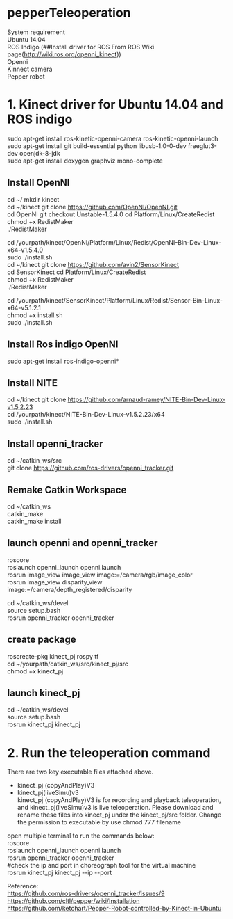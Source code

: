 # pepperTeleoperation

System requirement<br>
  Ubuntu 14.04<br>
  ROS Indigo (##Install driver for ROS From ROS Wiki page(http://wiki.ros.org/openni_kinect))<br>
  Openni<br>
  Kinnect camera<br>
  Pepper robot<br>

# 1.  Kinect driver for Ubuntu 14.04 and ROS indigo
sudo apt-get install ros-kinetic-openni-camera ros-kinetic-openni-launch<br>
sudo apt-get install git build-essential python libusb-1.0-0-dev freeglut3-dev openjdk-8-jdk<br>
sudo apt-get install doxygen graphviz mono-complete<br>

## Install OpenNI
cd ~/ mkdir kinect<br>
cd ~/kinect git clone https://github.com/OpenNI/OpenNI.git <br>
cd OpenNI git checkout Unstable-1.5.4.0 cd Platform/Linux/CreateRedist <br>
chmod +x RedistMaker <br>
./RedistMaker<br>

cd /yourpath/kinect/OpenNI/Platform/Linux/Redist/OpenNI-Bin-Dev-Linux-x64-v1.5.4.0 <br>
sudo ./install.sh<br>
cd ~/kinect git clone https://github.com/avin2/SensorKinect <br>
cd SensorKinect cd Platform/Linux/CreateRedist <br>
chmod +x RedistMaker <br>
./RedistMaker<br>

cd /yourpath/kinect/SensorKinect/Platform/Linux/Redist/Sensor-Bin-Linux-x64-v5.1.2.1 <br>
chmod +x install.sh <br>
sudo ./install.sh<br>

## Install Ros indigo OpenNI
sudo apt-get install ros-indigo-openni*<br>

## Install NITE

cd ~/kinect git clone https://github.com/arnaud-ramey/NITE-Bin-Dev-Linux-v1.5.2.23 <br>
cd /yourpath/kinect/NITE-Bin-Dev-Linux-v1.5.2.23/x64 <br>
sudo ./install.sh<br>

## Install openni_tracker
cd ~/catkin_ws/src <br>
git clone https://github.com/ros-drivers/openni_tracker.git<br>

## Remake Catkin Workspace
cd ~/catkin_ws <br>
catkin_make <br>
catkin_make install<br>

## launch openni and openni_tracker
roscore<br>
roslaunch openni_launch openni.launch<br>
rosrun image_view image_view image:=/camera/rgb/image_color<br>
rosrun image_view disparity_view image:=/camera/depth_registered/disparity<br>

cd ~/catkin_ws/devel <br>
source setup.bash <br>
rosrun openni_tracker openni_tracker<br>

## create package

roscreate-pkg kinect_pj rospy tf<br>
cd ~/yourpath/catkin_ws/src/kinect_pj/src <br>
chmod +x kinect_pj<br>

## launch kinect_pj

cd ~/catkin_ws/devel <br>
source setup.bash <br>
rosrun kinect_pj kinect_pj<br>

# 2.  Run the teleoperation command

There are two key executable files attached above. <br>
- kinect_pj (copyAndPlay)V3 <br>
- kinect_pj(liveSimu)v3 <br>
kinect_pj (copyAndPlay)V3 is for recording and playback teleoperation, and kinect_pj(liveSimu)v3 is live teleoperation.
Please download and rename these files into kinect_pj under the kinect_pj/src folder. Change the permission to executable by use chmod 777 filename<br>

open multiple terminal to run the commands below:<br>
roscore<br>
roslaunch openni_launch openni.launch<br>
rosrun openni_tracker openni_tracker<br>
#check the ip and port in choreograph tool for the virtual machine<br>
rosrun kinect_pj kinect_pj --ip <ip> --port <port><br>


Reference:<br>
https://github.com/ros-drivers/openni_tracker/issues/9<br>
https://github.com/cltl/pepper/wiki/Installation<br>
https://github.com/ketchart/Pepper-Robot-controlled-by-Kinect-in-Ubuntu<br>


